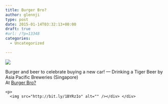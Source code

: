 ```yaml
---
title: Burger Bro?
author: glennji
type: post
date: 2015-01-14T03:32:13+00:00
draft: true
#url: /?p=13348
categories:
  - Uncategorized

---
```

<div>
  <img src='https://irs0.4sqi.net/img/general/original/5188625_P4zb4SS7Y10Aq-WWq9iC3Ny5eOvbWHZwz3WbVF3AehY.jpg' style='max-width:600px;' /></p> 
  
  <div>
    Burger and beer to celebrate buying a new car! — Drinking a Tiger Beer by Asia Pacific Breweries (Singapore)<br /> At <a href="http://4sq.com/1tLdkJC">Burger Bro?</a></p> 
    
    <p>
      <img src="http://bit.ly/1BYRzIo" alt="" /></div> </div>
